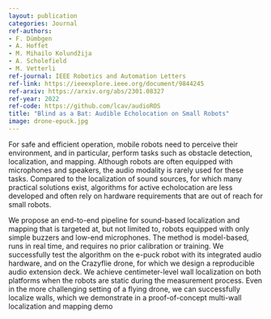 ```yaml
---
layout: publication
categories: Journal
ref-authors:
- F. Dümbgen
- A. Hoffet
- M. Mihailo Kolundžija
- A. Scholefield 
- M. Vetterli
ref-journal: IEEE Robotics and Automation Letters 
ref-link: https://ieeexplore.ieee.org/document/9844245
ref-arxiv: https://arxiv.org/abs/2301.08327
ref-year: 2022
ref-code: https://github.com/lcav/audioROS
title: "Blind as a Bat: Audible Echolocation on Small Robots"
image: drone-epuck.jpg
---
```


For safe and efficient operation, mobile robots need
to perceive their environment, and in particular, perform tasks
such as obstacle detection, localization, and mapping. Although
robots are often equipped with microphones and speakers, the
audio modality is rarely used for these tasks. Compared to the
localization of sound sources, for which many practical solutions
exist, algorithms for active echolocation are less developed and
often rely on hardware requirements that are out of reach for
small robots.

We propose an end-to-end pipeline for sound-based localization and mapping that is targeted at, but not limited to, robots equipped with only simple buzzers and low-end microphones.
The method is model-based, runs in real time, and requires no
prior calibration or training. We successfully test the algorithm
on the e-puck robot with its integrated audio hardware, and on
the Crazyflie drone, for which we design a reproducible audio
extension deck. We achieve centimeter-level wall localization on
both platforms when the robots are static during the measurement process. Even in the more challenging setting of a flying drone, we can successfully localize walls, which we demonstrate
in a proof-of-concept multi-wall localization and mapping demo
